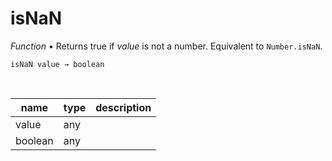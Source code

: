 # isNaN

_Function_ &bull; Returns true if _value_ is not a number. Equivalent to `Number.isNaN`.

<pre><code>isNaN value &rarr; boolean</code></pre>
<br>

| name | type | description |
|------|------|-------------|
|value|any||
|boolean|any||


